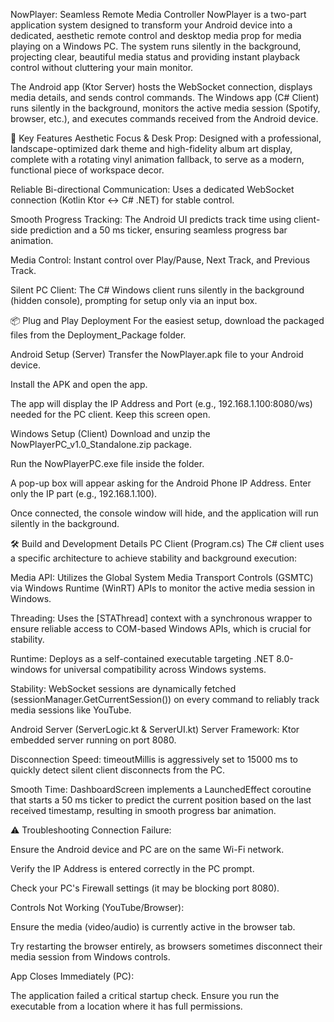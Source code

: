 NowPlayer: Seamless Remote Media Controller
NowPlayer is a two-part application system designed to transform your Android device into a dedicated, aesthetic remote control and desktop media prop for media playing on a Windows PC. The system runs silently in the background, projecting clear, beautiful media status and providing instant playback control without cluttering your main monitor.

The Android app (Ktor Server) hosts the WebSocket connection, displays media details, and sends control commands. The Windows app (C# Client) runs silently in the background, monitors the active media session (Spotify, browser, etc.), and executes commands received from the Android device.

🚀 Key Features
Aesthetic Focus & Desk Prop: Designed with a professional, landscape-optimized dark theme and high-fidelity album art display, complete with a rotating vinyl animation fallback, to serve as a modern, functional piece of workspace decor.

Reliable Bi-directional Communication: Uses a dedicated WebSocket connection (Kotlin Ktor ↔ C# .NET) for stable control.

Smooth Progress Tracking: The Android UI predicts track time using client-side prediction and a 50 ms ticker, ensuring seamless progress bar animation.

Media Control: Instant control over Play/Pause, Next Track, and Previous Track.

Silent PC Client: The C# Windows client runs silently in the background (hidden console), prompting for setup only via an input box.

📦 Plug and Play Deployment
For the easiest setup, download the packaged files from the Deployment_Package folder.

Android Setup (Server)
Transfer the NowPlayer.apk file to your Android device.

Install the APK and open the app.

The app will display the IP Address and Port (e.g., 192.168.1.100:8080/ws) needed for the PC client. Keep this screen open.

Windows Setup (Client)
Download and unzip the NowPlayerPC_v1.0_Standalone.zip package.

Run the NowPlayerPC.exe file inside the folder.

A pop-up box will appear asking for the Android Phone IP Address. Enter only the IP part (e.g., 192.168.1.100).

Once connected, the console window will hide, and the application will run silently in the background.

🛠️ Build and Development Details
PC Client (Program.cs)
The C# client uses a specific architecture to achieve stability and background execution:

Media API: Utilizes the Global System Media Transport Controls (GSMTC) via Windows Runtime (WinRT) APIs to monitor the active media session in Windows.

Threading: Uses the [STAThread] context with a synchronous wrapper to ensure reliable access to COM-based Windows APIs, which is crucial for stability.

Runtime: Deploys as a self-contained executable targeting .NET 8.0-windows for universal compatibility across Windows systems.

Stability: WebSocket sessions are dynamically fetched (sessionManager.GetCurrentSession()) on every command to reliably track media sessions like YouTube.

Android Server (ServerLogic.kt & ServerUI.kt)
Server Framework: Ktor embedded server running on port 8080.

Disconnection Speed: timeoutMillis is aggressively set to 15000 ms to quickly detect silent client disconnects from the PC.

Smooth Time: DashboardScreen implements a LaunchedEffect coroutine that starts a 50 ms ticker to predict the current position based on the last received timestamp, resulting in smooth progress bar animation.

⚠️ Troubleshooting
Connection Failure:

Ensure the Android device and PC are on the same Wi-Fi network.

Verify the IP Address is entered correctly in the PC prompt.

Check your PC's Firewall settings (it may be blocking port 8080).

Controls Not Working (YouTube/Browser):

Ensure the media (video/audio) is currently active in the browser tab.

Try restarting the browser entirely, as browsers sometimes disconnect their media session from Windows controls.

App Closes Immediately (PC):

The application failed a critical startup check. Ensure you run the executable from a location where it has full permissions.
